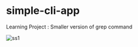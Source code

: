 # simple-cli-app
Learning Project : Smaller version of grep command

![ss1](https://github.com/vishal2376/simple-cli-app/assets/38159691/bb2a80c5-3c25-4619-ba11-479949df07de)
